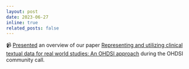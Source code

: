 ```yaml
---
layout: post
date: 2023-06-27
inline: true
related_posts: false
---
```


:video_camera: [Presented](https://www.youtube.com/watch?v=0iWsPI0MAjg) an overview of our paper [Representing and utilizing clinical textual data for real world studies: An OHDSI approach](https://www.sciencedirect.com/science/article/abs/pii/S1532046423000643) during the OHDSI community call.
